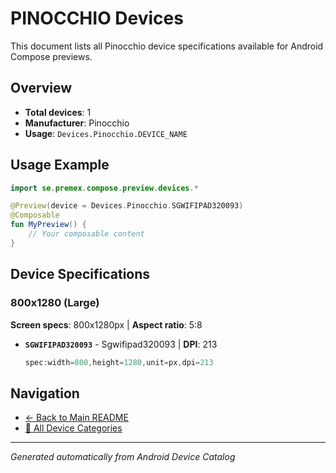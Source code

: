# PINOCCHIO Devices

This document lists all Pinocchio device specifications available for Android Compose previews.

## Overview

- **Total devices**: 1
- **Manufacturer**: Pinocchio
- **Usage**: `Devices.Pinocchio.DEVICE_NAME`

## Usage Example

```kotlin
import se.premex.compose.preview.devices.*

@Preview(device = Devices.Pinocchio.SGWIFIPAD320093)
@Composable
fun MyPreview() {
    // Your composable content
}
```

## Device Specifications

### 800x1280 (Large)

**Screen specs**: 800x1280px | **Aspect ratio**: 5:8

- **`SGWIFIPAD320093`** - Sgwifipad320093 | **DPI**: 213
  ```kotlin
  spec:width=800,height=1280,unit=px,dpi=213
  ```

## Navigation

- [← Back to Main README](../../README.md)
- [📱 All Device Categories](../README.md)

---
*Generated automatically from Android Device Catalog*
